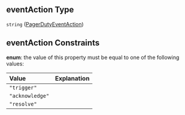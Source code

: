## eventAction Type

`string` ([PagerDutyEventAction](definitions-definitions-pagerdutyeventaction.md))

## eventAction Constraints

**enum**: the value of this property must be equal to one of the following values:

| Value           | Explanation |
| :-------------- | :---------- |
| `"trigger"`     |             |
| `"acknowledge"` |             |
| `"resolve"`     |             |
